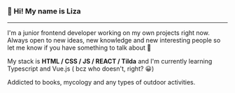 ### 🍄 Hi! My name is Liza

---

I'm a junior frontend developer working on my own projects right now. Always open to new ideas, new knowledge and new interesting people so let me know if you have something to talk about 👀

My stack is **HTML / CSS / JS / REACT / Tilda** and I'm currently learning Typescript and Vue.js ( bcz who doesn't, right? 😀)

Addicted to books, mycology and any types of outdoor activities.


